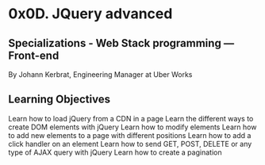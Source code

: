 # 0x0D. JQuery advanced

## Specializations - Web Stack programming ― Front-end

 By Johann Kerbrat, Engineering Manager at Uber Works
 
## Learning Objectives

Learn how to load jQuery from a CDN in a page
Learn the different ways to create DOM elements with jQuery
Learn how to modify elements
Learn how to add new elements to a page with different positions
Learn how to add a click handler on an element
Learn how to send GET, POST, DELETE or any type of AJAX query with jQuery
Learn how to create a pagination